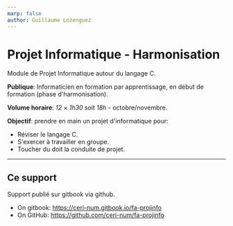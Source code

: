 ```yaml
---
marp: false
author: Guillaume Lozenguez
---
```


# Projet Informatique - Harmonisation

Module de Projet Informatique autour du langage C.

**Publique**: Informaticien en formation par apprentissage, en début de formation (phase d'harmonisation).

**Volume horaire**: *12* &times; *1h30* soit *18h* - octobre/novembre.

**Objectif**: prendre en main un projet d'informatique pour:

- Réviser le langage C.
- S'exercer à travailler en groupe.
- Toucher du doit la conduite de projet.

---

## Ce support

Support publié sur gitbook via github.

- On gitbook: https://ceri-num.gitbook.io/fa-projinfo
- On GitHub: https://github.com/ceri-num/fa-projinfo
